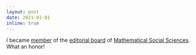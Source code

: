 ```yaml
---
layout: post
date: 2021-01-01 
inline: true
---
```


I became [member](https://www.journals.elsevier.com/mathematical-social-sciences/editorial-board/f-huettner) of the [editorial board](https://www.journals.elsevier.com/mathematical-social-sciences/editorial-board) of [Mathematical Social Sciences](https://www.journals.elsevier.com/mathematical-social-sciences). What an honor!